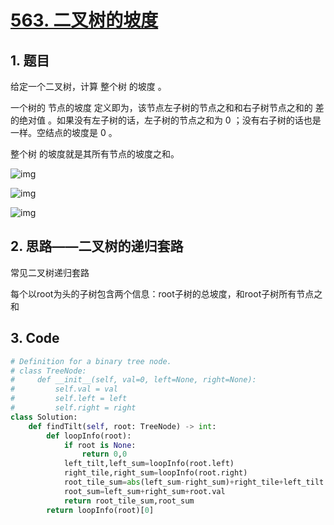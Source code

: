 # [563. 二叉树的坡度](https://leetcode-cn.com/problems/binary-tree-tilt/)

## 1. 题目

给定一个二叉树，计算 整个树 的坡度 。

一个树的 节点的坡度 定义即为，该节点左子树的节点之和和右子树节点之和的 差的绝对值 。如果没有左子树的话，左子树的节点之和为 0 ；没有右子树的话也是一样。空结点的坡度是 0 。

整个树 的坡度就是其所有节点的坡度之和。

![img](https://assets.leetcode.com/uploads/2020/10/20/tilt1.jpg)



![img](https://assets.leetcode.com/uploads/2020/10/20/tilt2.jpg)



![img](https://assets.leetcode.com/uploads/2020/10/20/tilt3.jpg)

## 2. 思路——二叉树的递归套路

常见二叉树递归套路

每个以root为头的子树包含两个信息：root子树的总坡度，和root子树所有节点之和

## 3. Code

```python
# Definition for a binary tree node.
# class TreeNode:
#     def __init__(self, val=0, left=None, right=None):
#         self.val = val
#         self.left = left
#         self.right = right
class Solution:
    def findTilt(self, root: TreeNode) -> int:
        def loopInfo(root):
            if root is None:
                return 0,0
            left_tilt,left_sum=loopInfo(root.left)
            right_tile,right_sum=loopInfo(root.right)
            root_tile_sum=abs(left_sum-right_sum)+right_tile+left_tilt
            root_sum=left_sum+right_sum+root.val
            return root_tile_sum,root_sum
        return loopInfo(root)[0] 
```

